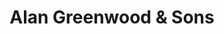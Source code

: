 ---
title: "Alan Greenwood & Sons"
url: /hersham/alan-greenwood-and-sons/
shop: funeral directors
---